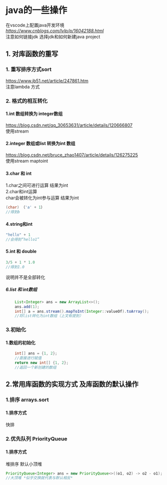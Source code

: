 # java的一些操作
在vscode上配置java开发环境
*https://www.cnblogs.com/lvlp/p/16042188.html*  
注意如何链接jdk 选择jdk和如何新建java project
## 1. 对库函数的重写
### 1. 重写排序方式sort
<https://www.jb51.net/article/247861.htm>  
注意lambda 方式
### 2. 格式的相互转化
#### 1.int 数组转换为 integer数组
<https://blog.csdn.net/qq_30653631/article/details/120666807>   
使用stream
#### 2.integer 数组或list 转换为int 数组
<https://blog.csdn.net/bruce_zhao1407/article/details/126275225>  
使用stream maptoint
#### 3.char 和 int
1.char之间可进行运算 结果为int      
2.char和int运算     
char会被转化为int参与运算 结果为int
```java
(char) （'a' + 1）
//得到b
```
#### 4.string和int
```java
"hello" + 1
//会得到“hello1”
```
#### 5.int 和 double
```java
3/5 + 1 * 1.0
//得到1.0
```
说明并不是全部转化
##### 6.list 和 int数组
```java
    List<Integer> ans = new ArrayList<>();
    ans.add(1);
    int[] a = ans.stream().mapToInt(Integer::valueOf).toArray();
    //将list转化为int数组（上文有提到）
```
### 3.初始化
#### 1.数组的初始化
``` java
    int[] ans = {1, 2};
    //直接进行赋值
    return new int[] {1, 2};
    //返回一个新创建的数组
```
## 2.常用库函数的实现方式 及库函数的默认操作
### 1.排序 arrays.sort
#### 1.排序方式
快排
### 2.优先队列 PriorityQueue
#### 1.排序方式
堆排序 默认小顶堆
```java
PriorityQueue<Integer> ans = new PriorityQueue<>((o1, o2) -> o2 - o1);
//大顶堆 *似乎交换就代表与默认相反*
```
